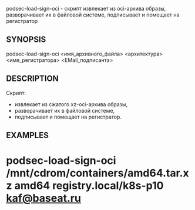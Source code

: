 
podsec-load-sign-oci - скрипт извлекает из oci-архива образы, разворачивает их в файловой системе, подписывает и помещает на регистратор

## SYNOPSIS

podsec-load-sign-oci <имя_архивного_файла> <архитектура> <имя_регистратора> <EMail_подписанта>

## DESCRIPTION

Скрипт:
- извлекает из сжатого  xz-oci-архива образы,
- разворачивает их в файловой системе,
- подписывает и помещает на регистратор.

## EXAMPLES

# podsec-load-sign-oci /mnt/cdrom/containers/amd64.tar.xz amd64 registry.local/k8s-p10 kaf@baseat.ru
